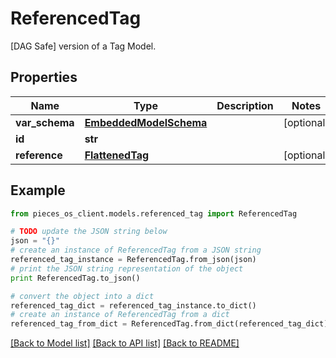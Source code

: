 # ReferencedTag

[DAG Safe] version of a Tag Model. 

## Properties
Name | Type | Description | Notes
------------ | ------------- | ------------- | -------------
**var_schema** | [**EmbeddedModelSchema**](EmbeddedModelSchema.md) |  | [optional] 
**id** | **str** |  | 
**reference** | [**FlattenedTag**](FlattenedTag.md) |  | [optional] 

## Example

```python
from pieces_os_client.models.referenced_tag import ReferencedTag

# TODO update the JSON string below
json = "{}"
# create an instance of ReferencedTag from a JSON string
referenced_tag_instance = ReferencedTag.from_json(json)
# print the JSON string representation of the object
print ReferencedTag.to_json()

# convert the object into a dict
referenced_tag_dict = referenced_tag_instance.to_dict()
# create an instance of ReferencedTag from a dict
referenced_tag_from_dict = ReferencedTag.from_dict(referenced_tag_dict)
```
[[Back to Model list]](../README.md#documentation-for-models) [[Back to API list]](../README.md#documentation-for-api-endpoints) [[Back to README]](../README.md)


